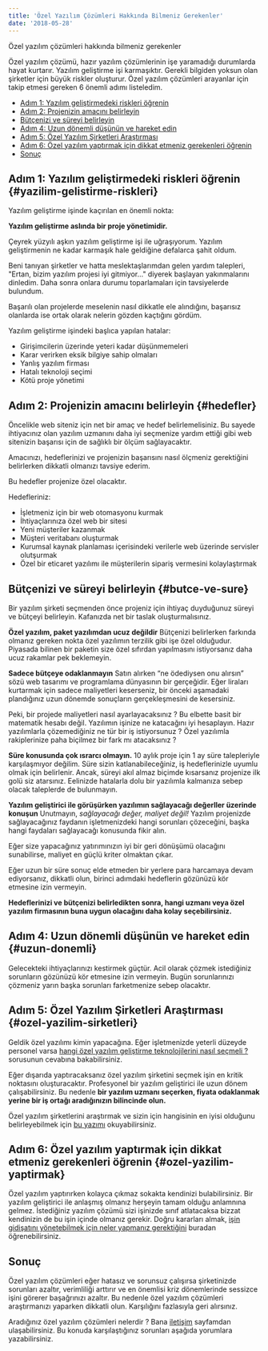 ```yaml
---
title: 'Özel Yazılım Çözümleri Hakkında Bilmeniz Gerekenler'
date: '2018-05-28'
---
```


Özel yazılım çözümleri hakkında bilmeniz gerekenler

Özel yazılım çözümü, hazır yazılım çözümlerinin işe yaramadığı durumlarda hayat kurtarır. Yazılım geliştirme işi karmaşıktır. Gerekli bilgiden yoksun olan şirketler için büyük riskler oluşturur. Özel yazılım çözümleri arayanlar için takip etmesi gereken 6 önemli adımı listeledim.

- [Adım 1: Yazılım geliştirmedeki riskleri öğrenin](#yazilim-gelistirme-riskleri)
- [Adım 2: Projenizin amacını belirleyin](#hedefler)
- [Bütçenizi ve süreyi belirleyin](#butce-ve-sure)
- [Adım 4: Uzun dönemli düşünün ve hareket edin](#uzun-donemli)
- [Adım 5: Özel Yazılım Şirketleri Araştırması](#ozel-yazilim-sirketleri)
- [Adım 6: Özel yazılım yaptırmak için dikkat etmeniz gerekenleri öğrenin](#ozel-yazilim-yaptirmak)
- [Sonuç](#sonuç)

## Adım 1: Yazılım geliştirmedeki riskleri öğrenin {#yazilim-gelistirme-riskleri}

Yazılım geliştirme işinde kaçırılan en önemli nokta:

**Yazılım geliştirme aslında bir proje yönetimidir.**

Çeyrek yüzyılı aşkın yazılım geliştirme işi ile uğraşıyorum. Yazılım geliştirmenin ne kadar karmaşık hale geldiğine defalarca şahit oldum.

Beni tanıyan şirketler ve hatta meslektaşlarımdan gelen yardım talepleri, "Ertan, bizim yazılım projesi iyi gitmiyor..." diyerek başlayan yakınmalarını dinledim. Daha sonra onlara durumu toparlamaları için tavsiyelerde bulundum.

Başarılı olan projelerde meselenin nasıl dikkatle ele alındığını, başarısız olanlarda ise ortak olarak nelerin gözden kaçtığını gördüm.

Yazılım geliştirme işindeki başlıca yapılan hatalar:

- Girişimcilerin üzerinde yeteri kadar düşünmemeleri
- Karar verirken eksik bilgiye sahip olmaları
- Yanlış yazılım firması
- Hatalı teknoloji seçimi
- Kötü proje yönetimi

## Adım 2: Projenizin amacını belirleyin {#hedefler}

Öncelikle web siteniz için net bir amaç ve hedef belirlemelisiniz. Bu sayede ihtiyacınız olan yazılım uzmanını daha iyi seçmenize yardım ettiği gibi web sitenizin başarısı için de sağlıklı bir ölçüm sağlayacaktır.

Amacınızı, hedeflerinizi ve projenizin başarısını nasıl ölçmeniz gerektiğini belirlerken dikkatli olmanızı tavsiye ederim.

Bu hedefler projenize özel olacaktır.

Hedefleriniz:

- İşletmeniz için bir web otomasyonu kurmak
- İhtiyaçlarınıza özel web bir sitesi
- Yeni müşteriler kazanmak
- Müşteri veritabanı oluşturmak
- Kurumsal kaynak planlaması içerisindeki verilerle web üzerinde servisler olutşurmak
- Özel bir eticaret yazılımı ile müşterilerin sipariş vermesini kolaylaştırmak

## Bütçenizi ve süreyi belirleyin {#butce-ve-sure}

Bir yazılım şirketi seçmenden önce projeniz için ihtiyaç duyduğunuz süreyi ve bütçeyi belirleyin. Kafanızda net bir taslak oluşturmalısınız.

**Özel yazılım, paket yazılımdan ucuz değildir**
Bütçenizi belirlerken farkında olmanız gereken nokta özel yazılımın terzilik gibi işe özel olduğudur. Piyasada bilinen bir paketin size özel sıfırdan yapılmasını istiyorsanız daha ucuz rakamlar pek beklemeyin.

**Sadece bütçeye odaklanmayın**
Satın alırken “ne ödediysen onu alırsın” sözü web tasarımı ve programlama dünyasının bir gerçeğidir. Eğer liraları kurtarmak için sadece maliyetleri keserseniz, bir önceki aşamadaki plandığınız uzun dönemde sonuçların gerçekleşmesini de kesersiniz.

Peki, bir projede maliyetleri nasıl ayarlayacaksınız ? Bu elbette basit bir matematik hesabı değil. Yazılımın işinize ne katacağını iyi hesaplayın. Hazır yazılımlarla çözemediğiniz ne tür bir iş istiyorsunuz ? Özel yazılımla rakiplerinize paha biçilmez bir fark mı atacaksınız ?

**Süre konusunda çok ısrarcı olmayın.**
10 aylık proje için 1 ay süre talepleriyle karşılaşmıyor değilim. Süre sizin katlanabileceğiniz, iş hedeflerinizle uyumlu olmak için belirlenir. Ancak, süreyi akıl almaz biçimde kısarsanız projenize ilk golü siz atarsınız. Eelinizde hatalarla dolu bir yazılımla kalmanıza sebep olacak taleplerde de bulunmayın.

**Yazılım geliştirici ile görüşürken yazılımın sağlayacağı değerller üzerinde konuşun**
Unutmayın, _sağlayacağı değer, maliyet değil!_ Yazılım projenizde sağlayacağınız faydanın işletmenizdeki hangi sorunları çözeceğini, başka hangi faydaları sağlayacağı konusunda fikir alın.

Eğer size yapacağınız yatırımınızın iyi bir geri dönüşümü olacağını sunabilirse, maliyet en güçlü kriter olmaktan çıkar.

Eğer uzun bir süre sonuç elde etmeden bir yerlere para harcamaya devam ediyorsanız, dikkatli olun, birinci adımdaki hedeflerin gözünüzü kör etmesine izin vermeyin.

**Hedeflerinizi ve bütçenizi belirledikten sonra, hangi uzmanı veya özel yazılım firmasının buna uygun olacağını daha kolay seçebilirsiniz.**

## Adım 4: Uzun dönemli düşünün ve hareket edin {#uzun-donemli}

Gelecekteki ihtiyaçlarınızı kestirmek güçtür. Acil olarak çözmek istediğiniz sorunların gözünüzü kör etmesine izin vermeyin. Bugün sorunlarınızı çözmeniz yarın başka sorunları farketmenize sebep olacaktır.

## Adım 5: Özel Yazılım Şirketleri Araştırması {#ozel-yazilim-sirketleri}

Geldik özel yazılımı kimin yapacağına. Eğer işletmenizde yeterli düzeyde personel varsa [hangi özel yazılım geliştirme teknolojilerini nasıl seçmeli ?](/yazilim-teknolojileri/) sorusunun cevabına bakabilirsiniz.

Eğer dışarıda yaptıracaksanız özel yazılım şirketini seçmek işin en kritik noktasını oluşturacaktır. Profesyonel bir yazılım geliştirici ile uzun dönem çalışabilirsiniz. Bu nedenle **bir yazılım uzmanı seçerken, fiyata odaklanmak yerine bir iş ortağı aradığınızın bilincinde olun.**

Özel yazılım şirketlerini araştırmak ve sizin için hangisinin en iyisi olduğunu belirleyebilmek için [bu yazımı](/ozel-yazilim-sirketleri/) okuyabilirsiniz.

## Adım 6: Özel yazılım yaptırmak için dikkat etmeniz gerekenleri öğrenin {#ozel-yazilim-yaptirmak}

Özel yazılım yaptırırken kolayca çıkmaz sokakta kendinizi bulabilirsiniz. Bir yazılım geliştirici ile anlaşmış olmanız herşeyin tamam olduğu anlamnına gelmez. İstediğiniz yazılım çözümü sizi işinizde sınıf atlatacaksa bizzat kendinizin de bu işin içinde olmanız gerekir. Doğru kararları almak, [işin gidişatını yönetebilmek için neler yapmanız gerektiğini](/ozel-yazilim-yaptirmak/) buradan öğrenebilirsiniz.

## Sonuç

Özel yazılım çözümleri eğer hatasız ve sorunsuz çalışırsa şirketinizde sorunları azaltır, verimliliği arttırır ve en önemlisi kriz dönemlerinde sessizce işini görerer başağrınızı azaltır. Bu nedenle özel yazılım çözümleri araştırmanızı yaparken dikkatli olun. Karşılığını fazlasıyla geri alırsınız.

Aradığınız özel yazılım çözümleri nelerdir ? Bana [iletişim](https://ertankayalar.com.tr/iletisim/) sayfamdan ulaşabilirsiniz. Bu konuda karşılaştığınız sorunları aşağıda yorumlara yazabilirsiniz.
